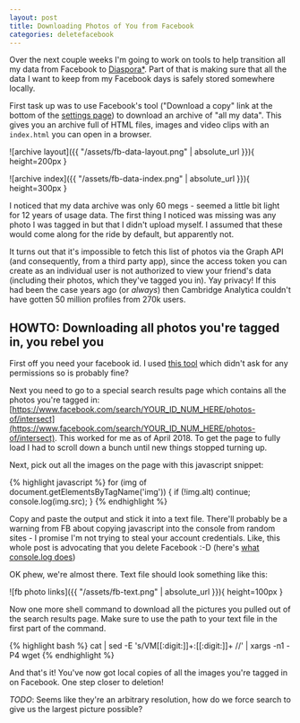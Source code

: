 ```yaml
---
layout: post
title: Downloading Photos of You from Facebook
categories: deletefacebook
---
```


Over the next couple weeks I'm going to work on tools to help transition all my data from Facebook to [Diaspora*](https://diasporafoundation.org/). Part of that is making sure that all the data I want to keep from my Facebook days is safely stored somewhere locally.

First task up was to use Facebook's tool ("Download a copy" link at the bottom of the [settings page](https://www.facebook.com/settings)) to download an archive of "all my data". This gives you an archive full of HTML files, images and video clips with an `index.html` you can open in a browser.

![archive layout]({{ "/assets/fb-data-layout.png" | absolute_url }}){ height=200px }

![archive index]({{ "/assets/fb-data-index.png" | absolute_url }}){ height=300px }

I noticed that my data archive was only 60 megs - seemed a little bit light for 12 years of usage data. The first thing I noticed was missing was any photo I was tagged in but that I didn't upload myself. I assumed that these would come along for the ride by default, but apparently not.

It turns out that it's impossible to fetch this list of photos via the Graph API (and consequently, from a third party app), since the access token you can create as an individual user is not authorized to view your friend's data (including their photos, which they've tagged you in). Yay privacy! If this had been the case years ago (or _always_) then Cambridge Analytica couldn't have gotten 50 million profiles from 270k users.

## HOWTO: Downloading all photos you're tagged in, you rebel you

First off you need your facebook id. I used [this tool](https://zerohacks.com/find-facebook-id/) which didn't ask for any permissions so is probably fine?

Next you need to go to a special search results page which contains all the photos you're tagged in: [https://www.facebook.com/search/YOUR_ID_NUM_HERE/photos-of/intersect](https://www.facebook.com/search/YOUR_ID_NUM_HERE/photos-of/intersect). This worked for me as of April 2018. To get the page to fully load I had to scroll down a bunch until new things stopped turning up.

Next, pick out all the images on the page with this javascript snippet:

{% highlight javascript %}
for (img of document.getElementsByTagName('img')) { if (!img.alt) continue; console.log(img.src); }
{% endhighlight %}

Copy and paste the output and stick it into a text file. There'll probably be a warning from FB about copying javascript into the console from random sites - I promise I'm not trying to steal your account credentials. Like, this whole post is advocating that you delete Facebook :-D (here's [what console.log does](https://developer.mozilla.org/en-US/docs/Web/API/Console/log))

OK phew, we're almost there. Text file should look something like this:

![fb photo links]({{ "/assets/fb-text.png" | absolute_url }}){ height=100px }

Now one more shell command to download all the pictures you pulled out of the search results page. Make sure to use the path to your text file in the first part of the command.

{% highlight bash %}
cat <your file here> | sed -E 's/VM[[:digit:]]+:[[:digit:]]+ //' | xargs -n1 -P4 wget
{% endhighlight %}

And that's it! You've now got local copies of all the images you're tagged in on Facebook. One step closer to deletion!

_TODO_: Seems like they're an arbitrary resolution, how do we force search to give us the largest picture possible?
